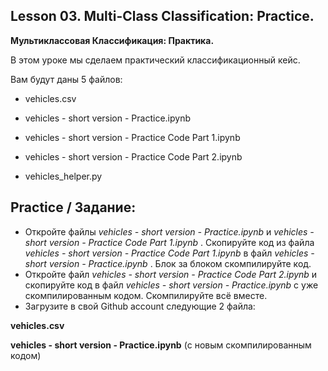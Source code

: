 ## Lesson 03. Multi-Class Classification: Practice.
**Мультиклассовая Классификация: Практика.** 

В этом уроке мы сделаем практический классификационный  кейс.

Вам будут даны 5 файлов:

* vehicles.csv

* vehicles - short version - Practice.ipynb

* vehicles - short version - Practice Code Part 1.ipynb

* vehicles - short version - Practice Code Part 2.ipynb

* vehicles_helper.py


## Practice / Задание:

* Откройте файлы _vehicles - short version - Practice.ipynb_ и _vehicles - short version - Practice Code Part 1.ipynb_ . Скопируйте код из файла _vehicles - short version - Practice Code Part 1.ipynb_ в файл _vehicles - short version - Practice.ipynb_ . Блок за блоком скомпилируйте код.
* Откройте файл _vehicles - short version - Practice Code Part 2.ipynb_ и скопируйте код  в файл _vehicles - short version - Practice.ipynb_ с уже скомпилированным кодом. Скомпилируйте всё вместе.
* Загрузите в свой Github account следующие 2 файла:

 **vehicles.csv**
 
 **vehicles - short version - Practice.ipynb** (с новым скомпилированным кодом)  
